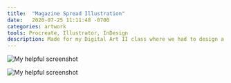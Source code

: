 ```yaml
---
title:  "Magazine Spread Illustration"
date:   2020-07-25 11:11:48 -0700
categories: artwork
tools: Procreate, Illustrator, InDesign
description: Made for my Digital Art II class where we had to design a magazine illustration and spread based on a given article.
---
```

![My helpful screenshot](../assets/images/art/p2-bg2.png)

![My helpful screenshot](../assets/images/art/p2-final-editorial-soetrisno.png)

